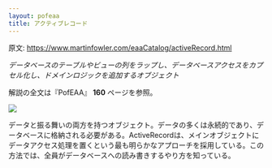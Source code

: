 ```yaml
---
layout: pofeaa
title: アクティブレコード
---
```


原文: <https://www.martinfowler.com/eaaCatalog/activeRecord.html>


*データベースのテーブルやビューの列をラップし、データベースアクセスをカプセル化し、ドメインロジックを追加するオブジェクト*

解説の全文は『PofEAA』 **160** ページを参照。

![](https://www.martinfowler.com/eaaCatalog/activeRecordSketch.gif) 

データと振る舞いの両方を持つオブジェクト。データの多くは永続的であり、データベースに格納される必要がある。ActiveRecordは、メインオブジェクトにデータアクセス処理を置くという最も明らかなアプローチを採用している。この方法では、全員がデータベースへの読み書きするやり方を知っている。
